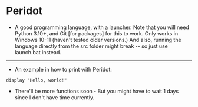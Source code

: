 # Peridot
- A good programming language, with a launcher.
Note that you will need Python 3.10+, and Git [for packages] for this to work. Only works in Windows 10-11 (haven't tested older versions.)
And also, running the language directly from the src folder might break -- so just use launch.bat instead.
---
- An example in how to print with Peridot:
```
display "Hello, world!"
```
- There'll be more functions soon - But you might have to wait 1 days since I don't have time currently.
